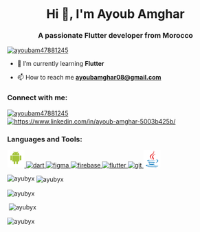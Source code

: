 <h1 align="center">Hi 👋, I'm Ayoub Amghar</h1>
<h3 align="center">A passionate Flutter developer from Morocco</h3>

<p align="left"> <a href="https://twitter.com/ayoubam47881245" target="blank"><img src="https://img.shields.io/twitter/follow/ayoubam47881245?logo=twitter&style=for-the-badge" alt="ayoubam47881245" /></a> </p>

- 🌱 I’m currently learning **Flutter**

- 📫 How to reach me **ayoubamghar08@gmail.com**

<h3 align="left">Connect with me:</h3>
<p align="left">
<a href="https://twitter.com/ayoubam47881245" target="blank"><img align="center" src="https://raw.githubusercontent.com/rahuldkjain/github-profile-readme-generator/master/src/images/icons/Social/twitter.svg" alt="ayoubam47881245" height="30" width="40" /></a>
<a href="https://linkedin.com/in/https://www.linkedin.com/in/ayoub-amghar-5003b425b/" target="blank"><img align="center" src="https://raw.githubusercontent.com/rahuldkjain/github-profile-readme-generator/master/src/images/icons/Social/linked-in-alt.svg" alt="https://www.linkedin.com/in/ayoub-amghar-5003b425b/" height="30" width="40" /></a>
</p>

<h3 align="left">Languages and Tools:</h3>
<p align="left"> <a href="https://developer.android.com" target="_blank" rel="noreferrer"> <img src="https://raw.githubusercontent.com/devicons/devicon/master/icons/android/android-original-wordmark.svg" alt="android" width="40" height="40"/> </a> <a href="https://dart.dev" target="_blank" rel="noreferrer"> <img src="https://www.vectorlogo.zone/logos/dartlang/dartlang-icon.svg" alt="dart" width="40" height="40"/> </a> <a href="https://www.figma.com/" target="_blank" rel="noreferrer"> <img src="https://www.vectorlogo.zone/logos/figma/figma-icon.svg" alt="figma" width="40" height="40"/> </a> <a href="https://firebase.google.com/" target="_blank" rel="noreferrer"> <img src="https://www.vectorlogo.zone/logos/firebase/firebase-icon.svg" alt="firebase" width="40" height="40"/> </a> <a href="https://flutter.dev" target="_blank" rel="noreferrer"> <img src="https://www.vectorlogo.zone/logos/flutterio/flutterio-icon.svg" alt="flutter" width="40" height="40"/> </a> <a href="https://git-scm.com/" target="_blank" rel="noreferrer"> <img src="https://www.vectorlogo.zone/logos/git-scm/git-scm-icon.svg" alt="git" width="40" height="40"/> </a> <a href="https://www.java.com" target="_blank" rel="noreferrer"> <img src="https://raw.githubusercontent.com/devicons/devicon/master/icons/java/java-original.svg" alt="java" width="40" height="40"/> </a> </p>

<p><img align="left" src="https://github-readme-stats.vercel.app/api/top-langs?username=ayubyx&show_icons=true&locale=en&layout=compact" alt="ayubyx" /></p>

<p>&nbsp;<img align="center" src="https://github-readme-stats.vercel.app/api?username=ayubyx&show_icons=true&locale=en" alt="ayubyx" /></p>

<p><img align="center" src="https://github-readme-streak-stats.herokuapp.com/?user=ayubyx&" alt="ayubyx" /></p>

<p>&nbsp;<img align="center" src="https://github-readme-stats.vercel.app/api?username=ayubyx&show_icons=true&locale=en" alt="ayubyx" /></p>

<p><img align="center" src="https://github-readme-streak-stats.herokuapp.com/?user=ayubyx&" alt="ayubyx" /></p>
